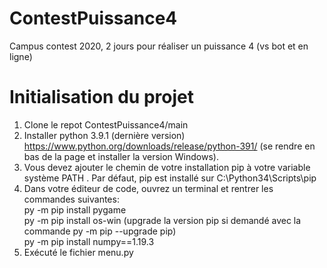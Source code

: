 # ContestPuissance4
Campus contest 2020, 2 jours pour réaliser un puissance 4 (vs bot et en ligne)


# Initialisation du projet 

1. Clone le repot ContestPuissance4/main
2. Installer python 3.9.1 (dernière version) https://www.python.org/downloads/release/python-391/ (se rendre en bas de la page et installer la version Windows).
3. Vous devez ajouter le chemin de votre installation pip à votre variable système PATH . Par défaut, pip est installé sur C:\Python34\Scripts\pip
4. Dans votre éditeur de code, ouvrez un terminal et rentrer les commandes suivantes:</br>
py -m pip install pygame</br>
py -m pip install os-win (upgrade la version pip si demandé avec la commande py -m pip --upgrade pip)</br>
py -m pip install numpy==1.19.3</br>
5. Exécuté le fichier menu.py
